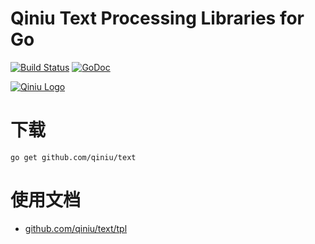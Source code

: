 Qiniu Text Processing Libraries for Go
===============

[![Build Status](https://travis-ci.org/qiniu/text.svg?branch=master)](https://travis-ci.org/qiniu/text) [![GoDoc](https://godoc.org/github.com/qiniu/text?status.svg)](https://godoc.org/github.com/qiniu/text)

[![Qiniu Logo](http://open.qiniudn.com/logo.png)](http://www.qiniu.com/)

# 下载

```
go get github.com/qiniu/text
```

# 使用文档

* [github.com/qiniu/text/tpl](http://godoc.org/github.com/qiniu/text/tpl)
